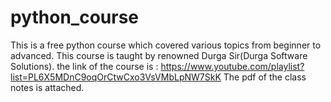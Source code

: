 # python_course
This is a free python course which covered various topics from beginner to advanced.
This course is taught by renowned Durga Sir(Durga Software Solutions).
the link of the course is : https://www.youtube.com/playlist?list=PL6X5MDnC9oqOrCtwCxo3VsVMbLpNW7SkK
The pdf of the class notes is attached.
